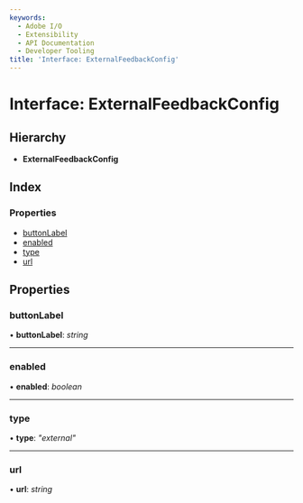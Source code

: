 ```yaml
---
keywords:
  - Adobe I/O
  - Extensibility
  - API Documentation
  - Developer Tooling
title: 'Interface: ExternalFeedbackConfig'
---
```


# Interface: ExternalFeedbackConfig

## Hierarchy

* **ExternalFeedbackConfig**

## Index

### Properties

* [buttonLabel](topbar.externalfeedbackconfig.md#buttonlabel)
* [enabled](topbar.externalfeedbackconfig.md#enabled)
* [type](topbar.externalfeedbackconfig.md#type)
* [url](topbar.externalfeedbackconfig.md#url)

## Properties

###  buttonLabel

• **buttonLabel**: *string*

___

###  enabled

• **enabled**: *boolean*

___

###  type

• **type**: *"external"*

___

###  url

• **url**: *string*
